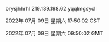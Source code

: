 brysjhhrhl 219.139.198.62 yqqlmgsycl

2022年 07月 09日 星期六 17:50:02 CST

2022年 07月 09日 星期六 09:50:02 GMT
